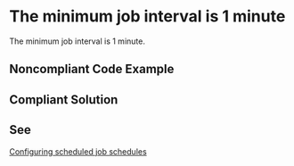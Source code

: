 # The minimum job interval is 1 minute

The minimum job interval is 1 minute.

## Noncompliant Code Example

## Compliant Solution

## See

[Configuring scheduled job schedules](https://support.1ci.com/hc/en-us/articles/360011001440-Configuring-scheduled-job-schedules)
